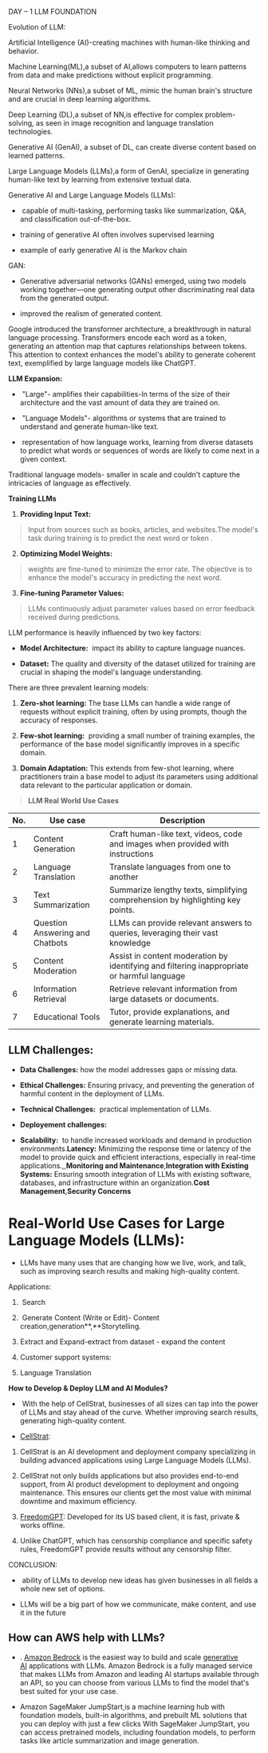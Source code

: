 DAY – 1 LLM FOUNDATION

Evolution of LLM:

Artificial Intelligence (AI)-creating machines with human-like thinking
and behavior.

Machine Learning(ML),a subset of AI,allows computers to learn patterns
from data and make predictions without explicit programming.

Neural Networks (NNs),a subset of ML, mimic the human brain's structure
and are crucial in deep learning algorithms.

Deep Learning (DL),a subset of NN,is effective for complex
problem-solving, as seen in image recognition and language translation
technologies.

Generative AI (GenAI), a subset of DL, can create diverse content based
on learned patterns.

Large Language Models (LLMs),a form of GenAI, specialize in generating
human-like text by learning from extensive textual data.

<span class="mark">Generative AI and Large Language Models
(LLMs)</span>:

-  capable of multi-tasking, performing tasks like summarization, Q&A,
  and classification out-of-the-box.

- training of generative AI often involves supervised learning

- example of early generative AI is the Markov chain

<span class="mark">GAN:</span>

- Generative adversarial networks (GANs) emerged, using two models
  working together—one generating output other discriminating real data
  from the generated output. 

- improved the realism of generated content.

<span class="mark">Google introduced the transformer architecture, a
breakthrough in natural language processing. Transformers encode each
word as a token, generating an attention map that captures relationships
between tokens. This attention to context enhances the model's ability
to generate coherent text, exemplified by large language models like
ChatGPT.</span>

**LLM Expansion:**

-  "Large"- amplifies their capabilities-In terms of the size of their
  architecture and the vast amount of data they are trained on.

-  "Language Models"- algorithms or systems that are trained to
  understand and generate human-like text.

-  representation of how language works, learning from diverse datasets
  to predict what words or sequences of words are likely to come next in
  a given context.

Traditional language models- smaller in scale and couldn't capture the
intricacies of language as effectively.

**Training LLMs**

1.  **Providing Input Text:**

> Input from sources such as books, articles, and websites.The model's
> task during training is to predict the next word or token .

2.  **Optimizing Model Weights:**

> weights are fine-tuned to minimize the error rate. The objective is to
> enhance the model's accuracy in predicting the next word.

3.  **Fine-tuning Parameter Values:**

> LLMs continuously adjust parameter values based on error feedback
> received during predictions.

<span class="mark">LLM performance is heavily influenced by two key
factors:</span>

- **Model Architecture:**  impact its ability to capture language
  nuances.

- **Dataset:** The quality and diversity of the dataset utilized for
  training are crucial in shaping the model's language understanding.

<span class="mark">There are three prevalent learning models</span>:

1.  **Zero-shot learning:** The base LLMs can handle a wide range of
    requests without explicit training, often by using prompts, though
    the accuracy of responses.

2.  **Few-shot learning:**  providing a small number of training
    examples, the performance of the base model significantly improves
    in a specific domain.

3.  **Domain Adaptation:** This extends from few-shot learning, where
    practitioners train a base model to adjust its parameters using
    additional data relevant to the particular application or domain.

> **<span class="mark">LLM Real World Use Cases</span>**

<table>
<colgroup>
<col style="width: 8%" />
<col style="width: 30%" />
<col style="width: 61%" />
</colgroup>
<thead>
<tr class="header">
<th><strong>No.</strong></th>
<th><strong>Use case</strong></th>
<th><strong>Description</strong></th>
</tr>
</thead>
<tbody>
<tr class="odd">
<td>1</td>
<td>Content Generation</td>
<td>Craft human-like text, videos, code and images when provided with
instructions</td>
</tr>
<tr class="even">
<td>2</td>
<td>Language Translation</td>
<td>Translate languages from one to another</td>
</tr>
<tr class="odd">
<td>3</td>
<td>Text Summarization</td>
<td>Summarize lengthy texts, simplifying comprehension by highlighting
key points.</td>
</tr>
<tr class="even">
<td>4</td>
<td>Question Answering and Chatbots</td>
<td>LLMs can provide relevant answers to queries, leveraging their vast
knowledge</td>
</tr>
<tr class="odd">
<td>5</td>
<td>Content Moderation</td>
<td>Assist in content moderation by identifying and filtering
inappropriate or harmful language</td>
</tr>
<tr class="even">
<td>6</td>
<td>Information Retrieval</td>
<td>Retrieve relevant information from large datasets or documents.</td>
</tr>
<tr class="odd">
<td>7</td>
<td>Educational Tools</td>
<td>Tutor, provide explanations, and generate learning materials.</td>
</tr>
</tbody>
</table>

## <span class="mark">LLM Challenges</span>:

- **Data Challenges:** how the model addresses gaps or missing data.

- **Ethical Challenges:** Ensuring privacy, and preventing the
  generation of harmful content in the deployment of LLMs.

- **Technical Challenges:**  practical implementation of LLMs.

- **Deployement challenges:**

- **Scalability:**  to handle increased workloads and demand in
  production environments.**Latency:** Minimizing the response time or
  latency of the model to provide quick and efficient interactions,
  especially in real-time applications.,,**Monitoring and
  Maintenance**,**Integration with Existing Systems:** Ensuring smooth
  integration of LLMs with existing software, databases, and
  infrastructure within an organization.**Cost Management**,**Security
  Concerns**

# <span class="mark">Real-World Use Cases for Large Language Models (LLMs)</span>:

- LLMs have many uses that are changing how we live, work, and talk,
  such as improving search results and making high-quality content.

<span class="mark">Applications:</span>

1.   Search

2.   Generate Content (Write or Edit)- Content
    creation,generation**,**Storytelling.

3.  Extract and Expand-extract from dataset - expand the content

4.  Customer support systems:

5.  Language Translation

**How to Develop & Deploy LLM and AI Modules?**

-  With the help of CellStrat, businesses of all sizes can tap into the
  power of LLMs and stay ahead of the curve. Whether improving search
  results, generating high-quality content.

- <span class="mark">[CellStrat](http://www.cellstrat.com/):</span>

1.  CellStrat is an AI development and deployment company specializing
    in building advanced applications using Large Language Models
    (LLMs). 

2.  CellStrat not only builds applications but also provides end-to-end
    support, from AI product development to deployment and ongoing
    maintenance. This ensures our clients get the most value with
    minimal downtime and maximum efficiency.

3.  [FreedomGPT](http://www.freedomgpt.com/): Developed for its US based
    client, it is fast, private & works offline.

4.  Unlike ChatGPT, which has censorship compliance and specific safety
    rules, FreedomGPT provide results without any censorship filter.

<span class="mark">CONCLUSION:</span>

- <span class="mark"></span> ability of LLMs to develop new ideas has
  given businesses in all fields a whole new set of options.

- LLMs will be a big part of how we communicate, make content, and use
  it in the future

## How can AWS help with LLMs?

- . [Amazon Bedrock](https://aws.amazon.com/bedrock/) is the easiest way
  to build and scale [generative
  AI](https://aws.amazon.com/generative-ai/) applications with LLMs.
  Amazon Bedrock is a fully managed service that makes LLMs from Amazon
  and leading AI startups available through an API, so you can choose
  from various LLMs to find the model that's best suited for your use
  case.

- Amazon SageMaker JumpStart<u> </u>is a machine learning hub with
  foundation models, built-in algorithms, and prebuilt ML solutions that
  you can deploy with just a few clicks With SageMaker JumpStart, you
  can access pretrained models, including foundation models, to perform
  tasks like article summarization and image generation. 

## 

